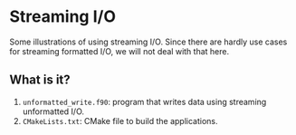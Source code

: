 # Streaming I/O

Some illustrations of using streaming I/O.  Since there are hardly use cases
for streaming formatted I/O, we will not deal with that here.


## What is it?

1. `unformatted_write.f90`: program that writes data using streaming unformatted
   I/O.
1. `CMakeLists.txt`: CMake file to build the applications.
